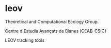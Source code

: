 # leov
Theoretical and Computational Ecology Group.

Centre d'Estudis Avançats de Blanes (CEAB-CSIC)

LEOV tracking tools

